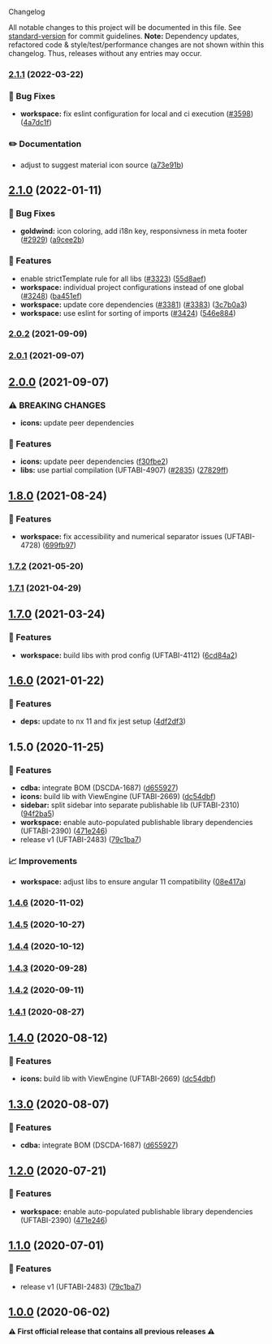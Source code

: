  Changelog

All notable changes to this project will be documented in this file. See [standard-version](https://github.com/conventional-changelog/standard-version) for commit guidelines.
**Note:** Dependency updates, refactored code & style/test/performance changes are not shown within this changelog. Thus, releases without any entries may occur.

### [2.1.1](https://github.com/Schaeffler-Group/frontend-schaeffler/compare/icons-v2.1.0...icons-v2.1.1) (2022-03-22)


### 🐛 Bug Fixes

* **workspace:** fix eslint configuration for local and ci execution ([#3598](https://github.com/Schaeffler-Group/frontend-schaeffler/issues/3598)) ([4a7dc1f](https://github.com/Schaeffler-Group/frontend-schaeffler/commit/4a7dc1fe79d94b6d8ddfa7cf2644e3bbc11a3e80))


### ✏️ Documentation

* adjust to suggest material icon source ([a73e91b](https://github.com/Schaeffler-Group/frontend-schaeffler/commit/a73e91b89002ba7f7768461b1fae6713cc88a30a))

## [2.1.0](https://github.com/Schaeffler-Group/frontend-schaeffler/compare/icons-v2.0.2...icons-v2.1.0) (2022-01-11)


### 🐛 Bug Fixes

* **goldwind:** icon coloring, add i18n key, responsivness in meta footer ([#2929](https://github.com/Schaeffler-Group/frontend-schaeffler/issues/2929)) ([a9cee2b](https://github.com/Schaeffler-Group/frontend-schaeffler/commit/a9cee2b990a3f0f8b33d54104f2fd3426ec63987))


### 🎸 Features

* enable strictTemplate rule for all libs ([#3323](https://github.com/Schaeffler-Group/frontend-schaeffler/issues/3323)) ([55d8aef](https://github.com/Schaeffler-Group/frontend-schaeffler/commit/55d8aefd36823a5774979b7393cbe4dff41ba7de))
* **workspace:** individual project configurations instead of one global ([#3248](https://github.com/Schaeffler-Group/frontend-schaeffler/issues/3248)) ([ba451ef](https://github.com/Schaeffler-Group/frontend-schaeffler/commit/ba451ef87c9c9cff99440b9739c9ebf4069a16dc))
* **workspace:** update core dependencies ([#3381](https://github.com/Schaeffler-Group/frontend-schaeffler/issues/3381)) ([#3383](https://github.com/Schaeffler-Group/frontend-schaeffler/issues/3383)) ([3c7b0a3](https://github.com/Schaeffler-Group/frontend-schaeffler/commit/3c7b0a37be3104fc216c3ee6506d5f8ce2cadb21))
* **workspace:** use eslint for sorting of imports ([#3424](https://github.com/Schaeffler-Group/frontend-schaeffler/issues/3424)) ([546e884](https://github.com/Schaeffler-Group/frontend-schaeffler/commit/546e8845a9250580ccdc982e3f5c1d818f8678bd))

### [2.0.2](https://github.com/Schaeffler-Group/frontend-schaeffler/compare/icons-v2.0.2...icons-v2.0.0) (2021-09-09)

### [2.0.1](https://github.com/Schaeffler-Group/frontend-schaeffler/compare/icons-v2.0.1...icons-v2.0.0) (2021-09-07)

## [2.0.0](https://github.com/Schaeffler-Group/frontend-schaeffler/compare/icons-v2.0.0...icons-v1.8.0) (2021-09-07)


### ⚠ BREAKING CHANGES

* **icons:** update peer dependencies

### 🎸 Features

* **icons:** update peer dependencies ([f30fbe2](https://github.com/Schaeffler-Group/frontend-schaeffler/commit/f30fbe2635d0f01473530989ed372530b7113127))
* **libs:** use partial compilation (UFTABI-4907) ([#2835](https://github.com/Schaeffler-Group/frontend-schaeffler/issues/2835)) ([27829ff](https://github.com/Schaeffler-Group/frontend-schaeffler/commit/27829ff96da6ccc3a4ee0b98bc6f766a8c4a5057))

## [1.8.0](https://github.com/Schaeffler-Group/frontend-schaeffler/compare/icons-v1.8.0...icons-v1.7.2) (2021-08-24)


### 🎸 Features

* **workspace:** fix accessibility and numerical separator issues (UFTABI-4728) ([699fb97](https://github.com/Schaeffler-Group/frontend-schaeffler/commit/699fb97a63a9069d847dfa489386da561028e5ea))

### [1.7.2](///compare/icons-v1.7.2...icons-v1.7.1) (2021-05-20)

### [1.7.1](///compare/icons-v1.7.1...icons-v1.7.0) (2021-04-29)

## [1.7.0](///compare/icons-v1.7.0...icons-v1.6.0) (2021-03-24)


### 🎸 Features

* **workspace:** build libs with prod config (UFTABI-4112) ([6cd84a2](///commit/6cd84a2b3f3b5fe695d93c28e6cf5eb69bf6c205))

## [1.6.0](///compare/icons-v1.6.0...icons-v1.5.0) (2021-01-22)


### 🎸 Features

* **deps:** update to nx 11 and fix jest setup ([4df2df3](///commit/4df2df38f8a3fa29abae9b9f736e7d237344541b))

## 1.5.0 (2020-11-25)


### 🎸 Features

* **cdba:** integrate BOM (DSCDA-1687) ([d655927](///commit/d655927406895b0c7315b37ed313dc6df605c655))
* **icons:** build lib with ViewEngine (UFTABI-2669) ([dc54dbf](///commit/dc54dbfd3230957e128d702f38c27e4e595142c1))
* **sidebar:** split sidebar into separate publishable lib (UFTABI-2310) ([94f2ba5](///commit/94f2ba5421d4d12af18cb0efe25fe52fbd6893c0))
* **workspace:** enable auto-populated publishable library dependencies (UFTABI-2390) ([471e246](///commit/471e246144837957500060590020b380a0940c39))
* release v1 (UFTABI-2483) ([79c1ba7](///commit/79c1ba7c6c1af8ccd909083d91fffbe0ae017ebb))


### 📈 Improvements

* **workspace:** adjust libs to ensure angular 11 compatibility ([08e417a](///commit/08e417a2e3a8c2404681863ff6466216e9ba80c6))

### [1.4.6](///compare/v1.9.0...v1.4.6) (2020-11-02)

### [1.4.5](https://gitlab.schaeffler.com/frontend-schaeffler/schaeffler-frontend/compare/v1.9.0...v1.4.5) (2020-10-27)

### [1.4.4](///compare/v1.7.0...v1.4.4) (2020-10-12)

### [1.4.3](///compare/v1.6.0...v1.4.3) (2020-09-28)

### [1.4.2](///compare/v1.5.0...v1.4.2) (2020-09-11)

### [1.4.1](///compare/v1.4.0...v1.4.1) (2020-08-27)

## [1.4.0](///compare/v1.3.0...v1.4.0) (2020-08-12)


### 🎸 Features

* **icons:** build lib with ViewEngine (UFTABI-2669) ([dc54dbf](///commit/dc54dbfd3230957e128d702f38c27e4e595142c1))

## [1.3.0](///compare/v1.2.0...v1.3.0) (2020-08-07)


### 🎸 Features

* **cdba:** integrate BOM (DSCDA-1687) ([d655927](///commit/d655927406895b0c7315b37ed313dc6df605c655))

## [1.2.0](///compare/v1.1.0...v1.2.0) (2020-07-21)


### 🎸 Features

* **workspace:** enable auto-populated publishable library dependencies (UFTABI-2390) ([471e246](///commit/471e246144837957500060590020b380a0940c39))

## [1.1.0](///compare/v0.5.0...v1.1.0) (2020-07-01)


### 🎸 Features

* release v1 (UFTABI-2483) ([79c1ba7](///commit/79c1ba7c6c1af8ccd909083d91fffbe0ae017ebb))

## [1.0.0](///compare/v0.5.0...v1.0.0) (2020-06-02)

**⚠ First official release that contains all previous releases ⚠**